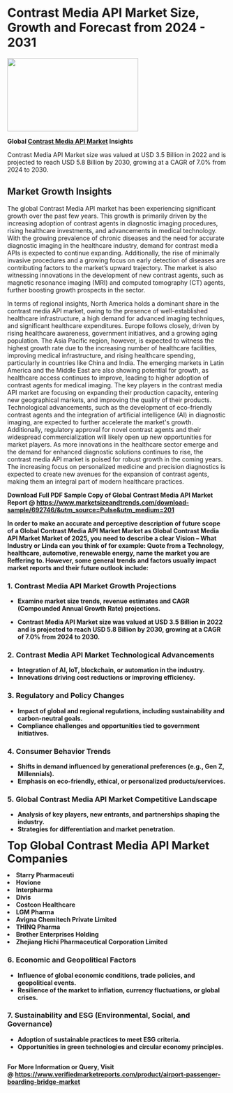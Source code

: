 <H1>Contrast Media API Market Size, Growth and Forecast from 2024 - 2031</H1><img class="aligncenter size-medium wp-image-584254" src="https://thirdeyenews.in/wp-content/uploads/2024/09/Global-Market-Research-300x168.jpeg" alt="" width="300" height="168" /><p><strong>Global&nbsp;<a href="https://www.marketsizeandtrends.com/download-sample/692746/&amp;utm_source=Pulse&amp;utm_medium=201">Contrast Media API Market</a> Insights</strong></p><p>Contrast Media API Market size was valued at USD 3.5 Billion in 2022 and is projected to reach USD 5.8 Billion by 2030, growing at a CAGR of 7.0% from 2024 to 2030.</p><p><h2>Market Growth Insights</h2> <p>The global Contrast Media API market has been experiencing significant growth over the past few years. This growth is primarily driven by the increasing adoption of contrast agents in diagnostic imaging procedures, rising healthcare investments, and advancements in medical technology. With the growing prevalence of chronic diseases and the need for accurate diagnostic imaging in the healthcare industry, demand for contrast media APIs is expected to continue expanding. Additionally, the rise of minimally invasive procedures and a growing focus on early detection of diseases are contributing factors to the market’s upward trajectory. The market is also witnessing innovations in the development of new contrast agents, such as magnetic resonance imaging (MRI) and computed tomography (CT) agents, further boosting growth prospects in the sector.</p> <p><strong></strong></p> <p>In terms of regional insights, North America holds a dominant share in the contrast media API market, owing to the presence of well-established healthcare infrastructure, a high demand for advanced imaging techniques, and significant healthcare expenditures. Europe follows closely, driven by rising healthcare awareness, government initiatives, and a growing aging population. The Asia Pacific region, however, is expected to witness the highest growth rate due to the increasing number of healthcare facilities, improving medical infrastructure, and rising healthcare spending, particularly in countries like China and India. The emerging markets in Latin America and the Middle East are also showing potential for growth, as healthcare access continues to improve, leading to higher adoption of contrast agents for medical imaging. The key players in the contrast media API market are focusing on expanding their production capacity, entering new geographical markets, and improving the quality of their products. Technological advancements, such as the development of eco-friendly contrast agents and the integration of artificial intelligence (AI) in diagnostic imaging, are expected to further accelerate the market's growth. Additionally, regulatory approval for novel contrast agents and their widespread commercialization will likely open up new opportunities for market players. As more innovations in the healthcare sector emerge and the demand for enhanced diagnostic solutions continues to rise, the contrast media API market is poised for robust growth in the coming years. The increasing focus on personalized medicine and precision diagnostics is expected to create new avenues for the expansion of contrast agents, making them an integral part of modern healthcare practices. <p><strong></p><p><span class=""><strong>Download Full PDF Sample Copy of Global Contrast Media API Market Report</strong> @ <a href="https://www.marketsizeandtrends.com/download-sample/692746/&amp;utm_source=Pulse&amp;utm_medium=201" target="_blank">https://www.marketsizeandtrends.com/download-sample/692746/&amp;utm_source=Pulse&amp;utm_medium=201</a></span></p><p>In order to make an accurate and perceptive description of future scope of a Global&nbsp;Contrast Media API Market Market as Global&nbsp;Contrast Media API Market Market of 2025, you need to describe a clear Vision &ndash; What Industry or Linda can you think of for example: Quote from a Technology, healthcare, automotive, renewable energy, name the market you are Reffering to. However, some general trends and factors usually impact market reports and their future outlook include:</p><h3>1.&nbsp;<strong>Contrast Media API Market Growth Projections</strong></h3><ul><li>Examine market size trends, revenue estimates and CAGR (Compounded Annual Growth Rate) projections.</li><li><p>Contrast Media API Market size was valued at USD 3.5 Billion in 2022 and is projected to reach USD 5.8 Billion by 2030, growing at a CAGR of 7.0% from 2024 to 2030.</p></li></ul><h3>2.&nbsp;<strong>Contrast Media API Market Technological Advancements</strong></h3><ul><li>Integration of AI, IoT, blockchain, or automation in the industry.</li><li>Innovations driving cost reductions or improving efficiency.</li></ul><h3>3.&nbsp;<strong>Regulatory and Policy Changes</strong></h3><ul><li>Impact of global and regional regulations, including sustainability and carbon-neutral goals.</li><li>Compliance challenges and opportunities tied to government initiatives.</li></ul><h3>4.&nbsp;<strong>Consumer Behavior Trends</strong></h3><ul><li>Shifts in demand influenced by generational preferences (e.g., Gen Z, Millennials).</li><li>Emphasis on eco-friendly, ethical, or personalized products/services.</li></ul><h3>5.&nbsp;<strong>Global Contrast Media API Market Competitive Landscape</strong></h3><ul><li>Analysis of key players, new entrants, and partnerships shaping the industry.</li><li>Strategies for differentiation and market penetration.</li></ul><p data-pm-slice="1 1 []"><span style="color: inherit; font-family: inherit; font-size: 25px;">Top Global Contrast Media API Market Companies</span></p><div class="" data-test-id=""><p><li>Starry Pharmaceuti</li><li> Hovione</li><li> Interpharma</li><li> Divis</li><li> Costcon Healthcare</li><li> LGM Pharma</li><li> Avigna Chemitech Private Limited</li><li> THINQ Pharma</li><li> Brother Enterprises Holding</li><li> Zhejiang Hichi Pharmaceutical Corporation Limited</li></p></div><h3>6.&nbsp;<strong>Economic and Geopolitical Factors</strong></h3><ul><li>Influence of global economic conditions, trade policies, and geopolitical events.</li><li>Resilience of the market to inflation, currency fluctuations, or global crises.</li></ul><h3>7.&nbsp;<strong>Sustainability and ESG (Environmental, Social, and Governance)</strong></h3><ul><li>Adoption of sustainable practices to meet ESG criteria.</li><li>Opportunities in green technologies and circular economy principles.</li></ul><h2><strong style="font-size: 14px;">For More Information or Query, Visit @&nbsp;</strong><a style="background-color: #ffffff; font-size: 14px;" href="https://www.marketsizeandtrends.com/report/contrast-media-api-market/" target="_blank">https://www.verifiedmarketreports.com/product/airport-passenger-boarding-bridge-market</a></h2>
